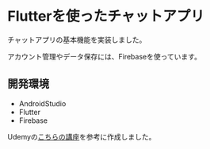 # Flutterを使ったチャットアプリ

チャットアプリの基本機能を実装しました。

アカウント管理やデータ保存には、Firebaseを使っています。

## 開発環境
- AndroidStudio
- Flutter
- Firebase


Udemyの[こちらの講座](https://www.udemy.com/course/nzigen-flutter_beginner/?couponCode=KEEPLEARNING)を参考に作成しました。
